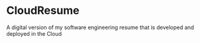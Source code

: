 # CloudResume
A digital version of my software engineering resume that is developed and deployed in the Cloud
